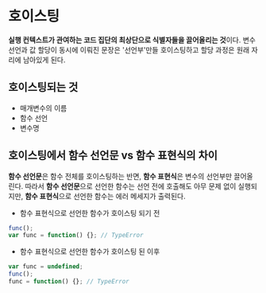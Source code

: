 # 호이스팅
**실행 컨텍스트가 관여하는 코드 집단의 최상단으로 식별자들을 끌어올리는 것**이다. 변수 선언과 값 할당이 동시에 이뤄진 문장은 '선언부'만들 호이스팅하고 할당 과정은 원래 자리에 남아있게 된다.

## 호이스팅되는 것
- 매개변수의 이름
- 함수 선언
- 변수명

## 호이스팅에서 함수 선언문 vs 함수 표현식의 차이
**함수 선언문**은 함수 전체를 호이스팅하는 반면, **함수 표현식**은 변수의 선언부만 끌어올린다. 따라서 **함수 선언문**으로 선언한 함수는 선언 전에 호출해도 아무 문제 없이 실행되지만, **함수 표현식**으로 선언한 함수는 에러 메세지가 출력된다.

- 함수 표현식으로 선언한 함수가 호이스팅 되기 전
```js
func();
var func = function() {}; // TypeError
```

- 함수 표현식으로 선언한 함수가 호이스팅 된 이후
```js
var func = undefined;
func();
func = function() {}; // TypeError
```
